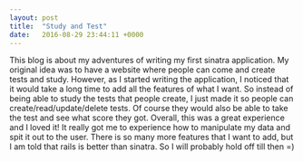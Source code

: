 ```yaml
---
layout: post
title:  "Study and Test"
date:   2016-08-29 23:44:11 +0000
---
```



This blog is about my adventures of writing my first sinatra application. My original idea was to have a website where people can come and create tests and study. However, as I started writing the application, I noticed that it would take a long time to add all the features of what I want. So instead of being able to study the tests that people create, I just made it so people can create/read/update/delete tests. Of course they would also be able to take the test and see what score they got. Overall, this was a great experience and I loved it! It really got me to experience how to manipulate my data and spit it out to the user. There is so many more features that I want to add, but I am told that rails is better than sinatra. So I will probably hold off till then =)
